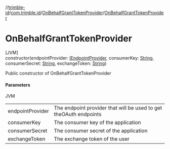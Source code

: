 //[trimble-id](../../../index.md)/[com.trimble.id](../index.md)/[OnBehalfGrantTokenProvider](index.md)/[OnBehalfGrantTokenProvider](-on-behalf-grant-token-provider.md)

# OnBehalfGrantTokenProvider

[JVM]\
constructor(endpointProvider: [IEndpointProvider](../-i-endpoint-provider/index.md), consumerKey: [String](https://docs.oracle.com/javase/8/docs/api/java/lang/String.html), consumerSecret: [String](https://docs.oracle.com/javase/8/docs/api/java/lang/String.html), exchangeToken: [String](https://docs.oracle.com/javase/8/docs/api/java/lang/String.html))

Public constructor of OnBehalfGrantTokenProvider

#### Parameters

JVM

| | |
|---|---|
| endpointProvider | The endpoint provider that will be used to get theOAuth endpoints |
| consumerKey | The consumer key of the application |
| consumerSecret | The consumer secret of the application |
| exchangeToken | The exchange token of the user |
